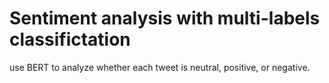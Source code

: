 # Sentiment analysis with multi-labels classifictation

use BERT to analyze whether each tweet is neutral, positive, or negative.

